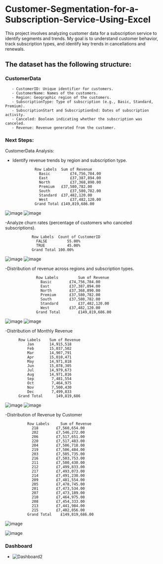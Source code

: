# Customer-Segmentation-for-a-Subscription-Service-Using-Excel
This project involves analyzing customer data for a subscription service to identify  segments and trends. My goal is to understand customer behavior, track subscription types,  and identify key trends in cancellations and renewals.

## The dataset has the following structure:

### CustomerData
       - CustomerID: Unique identifier for customers.
       - CustomerName: Names of the customers.
       - Region: Geographic region of the customers.
       - SubscriptionType: Type of subscription (e.g., Basic, Standard, Premium).
       - SubscriptionStart and SubscriptionEnd: Dates of subscription activity.
       - Canceled: Boolean indicating whether the subscription was canceled.
       - Revenue: Revenue generated from the customer.

### Next Steps:
CustomerData Analysis:

- Identify revenue trends by region and subscription type.
  
                Row Labels	Sum of Revenue 
                  Basic	     	£74,756,784.00 
                  East	     	£37,387,894.00 
                  North	     	£37,368,890.00 
                  Premium	£37,580,782.00 
                  South	     	£37,580,782.00 
                  Standard	£37,482,120.00 
                  West	     	£37,482,120.00 
                Grand Total	£149,819,686.00
  
![image](https://github.com/user-attachments/assets/cd8c3c06-0ed5-4a2b-aea0-ecbde91a50bf)
![image](https://github.com/user-attachments/assets/6890f2a7-3d10-4eee-95fe-fc0ca65dbd64)


-Analyze churn rates (percentage of customers who canceled subscriptions).

                Row Labels	Count of CustomerID
                  FALSE	        55.00%
                  TRUE	        45.00%
                Grand Total	100.00%
		
![image](https://github.com/user-attachments/assets/9fc24d4c-3764-4461-8ffc-eeef7f040220)
![image](https://github.com/user-attachments/assets/59622bf3-84e5-480c-9219-c9f2456c2653)

-Distribution of revenue across regions and subscription types.

                  Row Labels	     Sum of Revenue 
                    Basic	     £74,756,784.00 
                    East	     £37,387,894.00 
                    North	     £37,368,890.00 
                    Premium	     £37,580,782.00 
                    South	     £37,580,782.00 
                    Standard	     £37,482,120.00 
                    West	     £37,482,120.00 
                  Grand Total	     £149,819,686.00 
		  
![image](https://github.com/user-attachments/assets/883b1c89-bcec-4a98-8122-31f0ed0f35a8)
![image](https://github.com/user-attachments/assets/22d91316-f9c6-4f3b-a7ab-df5e07fd01c9)

-Distribution of Monthly Revenue

          Row Labels	Sum of Revenue
              Jan	    14,915,518
              Feb	    15,037,502
              Mar	    14,907,791
              Apr	    15,010,471
              May	    14,971,818
              Jun	    15,078,305
              Jul	    14,979,673
              Aug	    14,971,816
              Sep	     7,481,554
              Oct	     7,464,975
              Nov	     7,500,430
              Dec	     7,499,833
          Grand Total	   149,819,686
	  
![image](https://github.com/user-attachments/assets/f500cfc1-1d26-418f-9974-6c56e4cd0065)
![image](https://github.com/user-attachments/assets/0d847190-e4d3-4873-a66e-c589536563f7)

-Distribution of Revenue by Customer

              Row Labels	 Sum of Revenue 
                218	       £7,560,654.00 
                202	       £7,546,272.00 
                206	       £7,517,651.00 
                220	       £7,517,483.00 
                204	       £7,506,718.00 
                219	       £7,506,484.00 
                203	       £7,505,735.00 
                216	       £7,503,753.00 
                211	       £7,500,430.00 
                212	       £7,499,833.00 
                217	       £7,493,073.00 
                214	       £7,491,230.00 
                209	       £7,481,554.00 
                205	       £7,478,745.00 
                201	       £7,473,534.00 
                207	       £7,473,189.00 
                210	       £7,464,975.00 
                208	       £7,454,333.00 
                213	       £7,441,984.00 
                215	       £7,402,056.00 
              Grand Total	 £149,819,686.00 
	      
![image](https://github.com/user-attachments/assets/ae7cf553-f343-4920-ae51-ef589cf2669e)

![image](https://github.com/user-attachments/assets/51c73742-7ad0-474a-b958-2f76bc36ba68)

### Dashboard 
- ![Dashboard2](https://github.com/user-attachments/assets/2d9fd0c2-62db-427c-b342-e997af01f3a1)
																									
																												
																												
																												
																												
																												
																												
																												
																												
																												
																												
																												
																												
																												
																												
																												
																												
																												
																												
																												
																												
																												
																												
																												
																												
																												
																												
																												
																												
																												
																												
																												
																												
																												
																												
																												
																												
																												
																												
																												
																												
																												
																												
																												
																												
																												
																												
																												
																												
																												
																												
																												
																												
																												
																												
																												
																												
																												
																												
																												
																												
																												
																												


